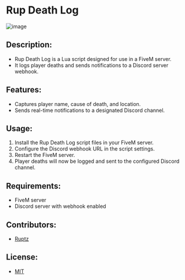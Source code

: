 # Rup Death Log

![image](https://media.discordapp.net/attachments/1105754235246751805/1224620532343902298/image.png?ex=661e27bf&is=660bb2bf&hm=2f0814512e5df516a85b928a8e8f94d8f93a1def880335e69d80bee4ff3939ca&=&format=webp&quality=lossless&width=454&height=314)

## Description:
- Rup Death Log is a Lua script designed for use in a FiveM server.
- It logs player deaths and sends notifications to a Discord server webhook.

## Features:
- Captures player name, cause of death, and location.
- Sends real-time notifications to a designated Discord channel.

## Usage:
1. Install the Rup Death Log script files in your FiveM server.
2. Configure the Discord webhook URL in the script settings.
3. Restart the FiveM server.
4. Player deaths will now be logged and sent to the configured Discord channel.

## Requirements:
- FiveM server
- Discord server with webhook enabled

## Contributors:
- [Ruptz](https://github.com/ruptz)

## License:
- [MIT](https://opensource.org/license/MIT)